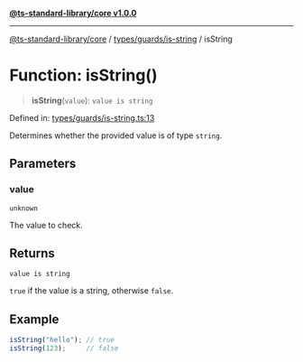 [**@ts-standard-library/core v1.0.0**](../../../../README.md)

***

[@ts-standard-library/core](../../../../modules.md) / [types/guards/is-string](../README.md) / isString

# Function: isString()

> **isString**(`value`): `value is string`

Defined in: [types/guards/is-string.ts:13](https://github.com/gabaudette/ts-stdlib/blob/ea80ba1db09c741e99f8cb19e94e5a29b81b623b/packages/core/src/types/guards/is-string.ts#L13)

Determines whether the provided value is of type `string`.

## Parameters

### value

`unknown`

The value to check.

## Returns

`value is string`

`true` if the value is a string, otherwise `false`.

## Example

```typescript
isString("hello"); // true
isString(123);     // false
```

